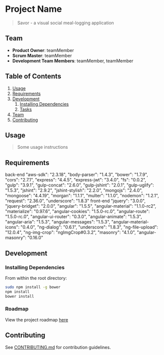# Project Name

> Savor -  a visual social meal-logging application 

## Team

  - __Product Owner__: teamMember
  - __Scrum Master__: teamMember
  - __Development Team Members__: teamMember, teamMember

## Table of Contents

1. [Usage](#Usage)
1. [Requirements](#requirements)
1. [Development](#development)
    1. [Installing Dependencies](#installing-dependencies)
    1. [Tasks](#tasks)
1. [Team](#team)
1. [Contributing](#contributing)

## Usage

> Some usage instructions

## Requirements
back-end
    "aws-sdk": "2.3.18",
    "body-parser": "1.4.3",
    "bower": "1.7.9",
    "cors": "2.7.1",
    "express": "4.4.5",
    "express-jwt": "3.4.0",
    "fs": "0.0.2",
    "gulp": "3.9.1",
    "gulp-concat": "2.6.0",
    "gulp-jshint": "2.0.1",
    "gulp-uglify": "1.5.3",
    "jshint": "2.9.2",
    "jshint-stylish": "2.2.0",
    "mongojs": "2.4.0",
    "mongoose": "4.4.19",
    "morgan": "1.1.1",
    "multer": "1.1.0",
    "nodemon": "1.2.1",
    "request": "2.36.0",
    "underscore": "1.8.3"
front-end
    "jquery": "3.0.0",
    "jquery-bridget": "2.0.0",
    "angular": "1.5.5",
    "angular-material": "1.1.0-rc2",
    "materialize": "0.97.6",
    "angular-cookies": "1.5.0-rc.0",
    "angular-route": "1.5.0-rc.0",
    "angular-ui-router": "0.3.0",
    "angular-animate": "1.5.3",
    "angular-aria": "1.5.3",
    "angular-messages": "1.5.3",
    "angular-material-icons": "0.4.0",
    "ng-dialog": "0.6.1",
    "underscore": "1.8.3",
    "ng-file-upload": "12.0.4",
    "ng-img-crop": "ngImgCrop#0.3.2",
    "masonry": "4.1.0",
    "angular-masonry": "0.16.0"

## Development

### Installing Dependencies

From within the root directory:

```sh
sudo npm install -g bower
npm install
bower install
```

### Roadmap

View the project roadmap [here](LINK_TO_PROJECT_ISSUES)


## Contributing

See [CONTRIBUTING.md](CONTRIBUTING.md) for contribution guidelines.
